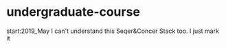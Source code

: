 # undergraduate-course
start:2019_May
I can't understand this Seqer&Concer Stack too.
I just mark it 

